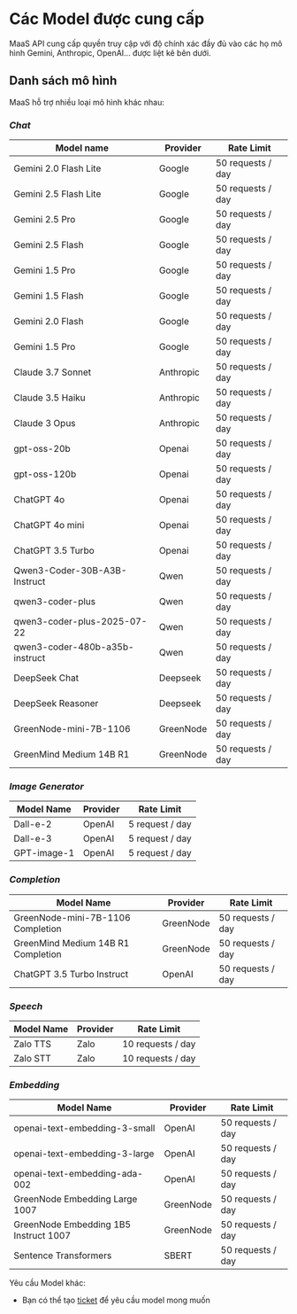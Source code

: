 # Các Model được cung cấp

MaaS API cung cấp quyền truy cập với độ chính xác đầy đủ vào các họ mô hình Gemini, Anthropic, OpenAI... được liệt kê bên dưới.

## Danh sách mô hình

MaaS hỗ trợ nhiều loại mô hình khác nhau:

### _Chat_

| Model name                     | Provider  | Rate Limit        |
| ------------------------------ | --------- | ----------------- |
| Gemini 2.0 Flash Lite          | Google    | 50 requests / day |
| Gemini 2.5 Flash Lite          | Google    | 50 requests / day |
| Gemini 2.5 Pro                 | Google    | 50 requests / day |
| Gemini 2.5 Flash               | Google    | 50 requests / day |
| Gemini 1.5 Pro                 | Google    | 50 requests / day |
| Gemini 1.5 Flash               | Google    | 50 requests / day |
| Gemini 2.0 Flash               | Google    | 50 requests / day |
| Gemini 1.5 Pro                 | Google    | 50 requests / day |
| Claude 3.7 Sonnet              | Anthropic | 50 requests / day |
| Claude 3.5 Haiku               | Anthropic | 50 requests / day |
| Claude 3 Opus                  | Anthropic | 50 requests / day |
| gpt-oss-20b                    | Openai    | 50 requests / day |
| gpt-oss-120b                   | Openai    | 50 requests / day |
| ChatGPT 4o                     | Openai    | 50 requests / day |
| ChatGPT 4o mini                | Openai    | 50 requests / day |
| ChatGPT 3.5 Turbo              | Openai    | 50 requests / day |
| Qwen3-Coder-30B-A3B-Instruct   | Qwen      | 50 requests / day |
| qwen3-coder-plus               | Qwen      | 50 requests / day |
| qwen3-coder-plus-2025-07-22    | Qwen      | 50 requests / day |
| qwen3-coder-480b-a35b-instruct | Qwen      | 50 requests / day |
| DeepSeek Chat                  | Deepseek  | 50 requests / day |
| DeepSeek Reasoner              | Deepseek  | 50 requests / day |
| GreenNode-mini-7B-1106         | GreenNode | 50 requests / day |
| GreenMind Medium 14B R1        | GreenNode | 50 requests / day |

### _Image Generator_

<table><thead><tr><th>Model Name</th><th>Provider</th><th valign="top">Rate Limit</th></tr></thead><tbody><tr><td>Dall-e-2</td><td>OpenAI</td><td valign="top">5 request / day</td></tr><tr><td>Dall-e-3</td><td>OpenAI</td><td valign="top">5 request / day</td></tr><tr><td>GPT-image-1</td><td>OpenAI</td><td valign="top">5 request / day</td></tr></tbody></table>

### _Completion_

| Model Name                         | Provider  | Rate Limit        |
| ---------------------------------- | --------- | ----------------- |
| GreenNode-mini-7B-1106 Completion  | GreenNode | 50 requests / day |
| GreenMind Medium 14B R1 Completion | GreenNode | 50 requests / day |
| ChatGPT 3.5 Turbo Instruct         | OpenAI    | 50 requests / day |

### _Speech_

| Model Name | Provider | Rate Limit        |
| ---------- | -------- | ----------------- |
| Zalo TTS   | Zalo     | 10 requests / day |
| Zalo STT   | Zalo     | 10 requests / day |

### _Embedding_

| Model Name                            | Provider  | Rate Limit        |
| ------------------------------------- | --------- | ----------------- |
| openai-text-embedding-3-small         | OpenAI    | 50 requests / day |
| openai-text-embedding-3-large         | OpenAI    | 50 requests / day |
| openai-text-embedding-ada-002         | OpenAI    | 50 requests / day |
| GreenNode Embedding Large 1007        | GreenNode | 50 requests / day |
| GreenNode Embedding 1B5 Instruct 1007 | GreenNode | 50 requests / day |
| Sentence Transformers                 | SBERT     | 50 requests / day |

Yêu cầu Model khác:

* Bạn có thể tạo [ticket](https://helpdesk.vngcloud.vn/portal/vi/newticket) để yêu cầu model mong muốn
